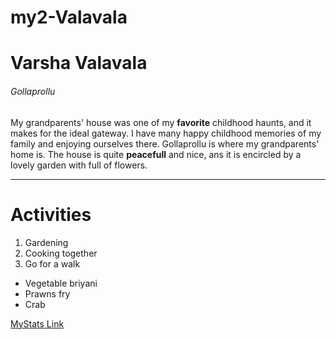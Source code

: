 # my2-Valavala
# Varsha Valavala
###### Gollaprollu
My grandparents' house was one of my **favorite** childhood haunts, and it makes for the ideal gateway. I have many happy childhood memories of my family and enjoying ourselves there. Gollaprollu is where my grandparents' home is. The house is quite **peacefull** and nice, ans it is encircled by a lovely garden with full of flowers. 

---

# Activities

1. Gardening
2. Cooking together 
3. Go for a walk

* Vegetable briyani
* Prawns fry
* Crab

[MyStats Link](https://github.com/s556143/my2-Valavala/blob/main/MyStats.md)




